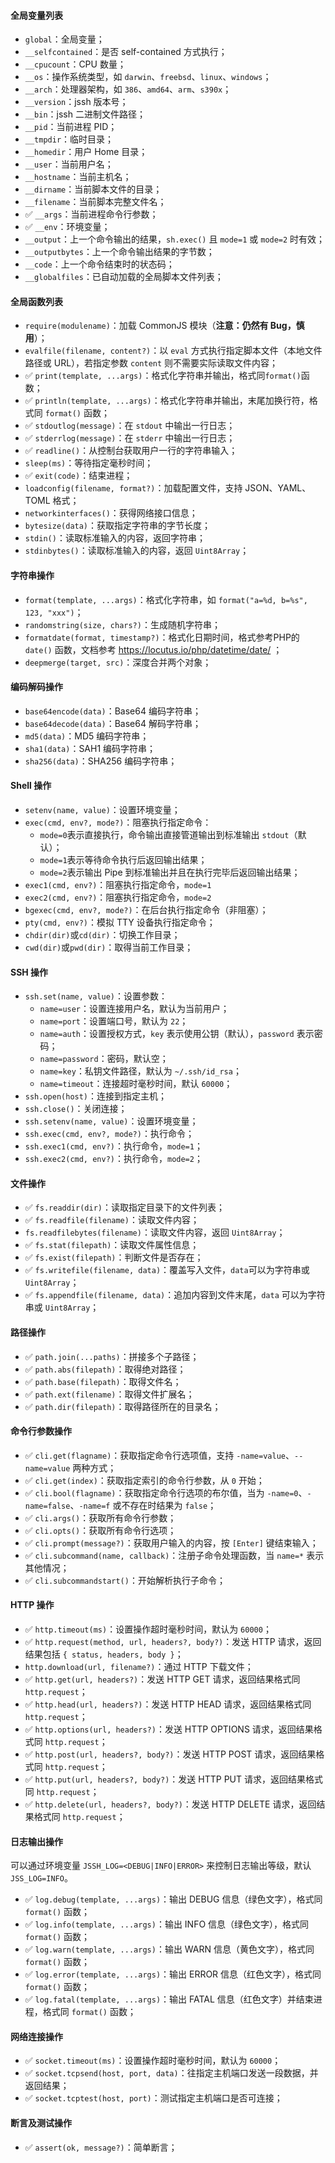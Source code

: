 #### 全局变量列表

- `global`：全局变量；
- `__selfcontained`：是否 self-contained 方式执行；
- `__cpucount`：CPU 数量；
- `__os`：操作系统类型，如 `darwin`、`freebsd`、`linux`、`windows`；
- `__arch`：处理器架构，如 `386`、`amd64`、`arm`、`s390x`；
- `__version`：jssh 版本号；
- `__bin`：jssh 二进制文件路径；
- `__pid`：当前进程 PID；
- `__tmpdir`：临时目录；
- `__homedir`：用户 Home 目录；
- `__user`：当前用户名；
- `__hostname`：当前主机名；
- `__dirname`：当前脚本文件的目录；
- `__filename`：当前脚本完整文件名；
- ✅ `__args`：当前进程命令行参数；
- ✅ `__env`：环境变量；
- `__output`：上一个命令输出的结果，`sh.exec()` 且 `mode=1` 或 `mode=2` 时有效；
- `__outputbytes`：上一个命令输出结果的字节数；
- `__code`：上一个命令结束时的状态码；
- `__globalfiles`：已自动加载的全局脚本文件列表；

#### 全局函数列表

- `require(modulename)`：加载 CommonJS 模块（**注意：仍然有 Bug，慎用**）；
- `evalfile(filename, content?)`：以 `eval` 方式执行指定脚本文件（本地文件路径或 URL），若指定参数 `content` 则不需要实际读取文件内容；
- ✅ `print(template, ...args)`：格式化字符串并输出，格式同`format()`函数；
- ✅ `println(template, ...args)`：格式化字符串并输出，末尾加换行符，格式同 `format()` 函数；
- ✅ `stdoutlog(message)`：在 `stdout` 中输出一行日志；
- ✅ `stderrlog(message)`：在 `stderr` 中输出一行日志；
- ✅ `readline()`：从控制台获取用户一行的字符串输入；
- `sleep(ms)`：等待指定毫秒时间；
- ✅ `exit(code)`：结束进程；
- `loadconfig(filename, format?)`：加载配置文件，支持 JSON、YAML、TOML 格式；
- `networkinterfaces()`：获得网络接口信息；
- `bytesize(data)`：获取指定字符串的字节长度；
- `stdin()`：读取标准输入的内容，返回字符串；
- `stdinbytes()`：读取标准输入的内容，返回 `Uint8Array`；

#### 字符串操作

- `format(template, ...args)`：格式化字符串，如 `format("a=%d, b=%s", 123, "xxx")`；
- `randomstring(size, chars?)`：生成随机字符串；
- `formatdate(format, timestamp?)`：格式化日期时间，格式参考PHP的 `date()` 函数，文档参考 https://locutus.io/php/datetime/date/ ；
- `deepmerge(target, src)`：深度合并两个对象；

#### 编码解码操作

- `base64encode(data)`：Base64 编码字符串；
- `base64decode(data)`：Base64 解码字符串；
- `md5(data)`：MD5 编码字符串；
- `sha1(data)`：SAH1 编码字符串；
- `sha256(data)`：SHA256 编码字符串；

#### Shell 操作

- `setenv(name, value)`：设置环境变量；
- `exec(cmd, env?, mode?)`：阻塞执行指定命令：
  - `mode=0`表示直接执行，命令输出直接管道输出到标准输出 `stdout`（默认）；
  - `mode=1`表示等待命令执行后返回输出结果；
  - `mode=2`表示输出 Pipe 到标准输出并且在执行完毕后返回输出结果；
- `exec1(cmd, env?)`：阻塞执行指定命令，`mode=1`
- `exec2(cmd, env?)`：阻塞执行指定命令，`mode=2`
- `bgexec(cmd, env?, mode?)`：在后台执行指定命令（非阻塞）；
- `pty(cmd, env?)`：模拟 TTY 设备执行指定命令；
- `chdir(dir)`或`cd(dir)`：切换工作目录；
- `cwd(dir)`或`pwd(dir)`：取得当前工作目录；

#### SSH 操作

- `ssh.set(name, value)`：设置参数：
  - `name=user`：设置连接用户名，默认为当前用户；
  - `name=port`：设置端口号，默认为 `22`；
  - `name=auth`：设置授权方式，`key` 表示使用公钥（默认），`password` 表示密码；
  - `name=password`：密码，默认空；
  - `name=key`：私钥文件路径，默认为 `~/.ssh/id_rsa`；
  - `name=timeout`：连接超时毫秒时间，默认 `60000`；
- `ssh.open(host)`：连接到指定主机；
- `ssh.close()`：关闭连接；
- `ssh.setenv(name, value)`：设置环境变量；
- `ssh.exec(cmd, env?, mode?)`：执行命令；
- `ssh.exec1(cmd, env?)`：执行命令，`mode=1`；
- `ssh.exec2(cmd, env?)`：执行命令，`mode=2`；

#### 文件操作

- ✅ `fs.readdir(dir)`：读取指定目录下的文件列表；
- ✅ `fs.readfile(filename)`：读取文件内容；
- `fs.readfilebytes(filename)`：读取文件内容，返回 `Uint8Array`；
- ✅ `fs.stat(filepath)`：读取文件属性信息；
- ✅ `fs.exist(filepath)`：判断文件是否存在；
- ✅ `fs.writefile(filename, data)`：覆盖写入文件，`data`可以为字符串或 `Uint8Array`；
- ✅ `fs.appendfile(filename, data)`：追加内容到文件末尾，`data` 可以为字符串或 `Uint8Array`；

#### 路径操作

- ✅ `path.join(...paths)`：拼接多个子路径；
- ✅ `path.abs(filepath)`：取得绝对路径；
- ✅ `path.base(filepath)`：取得文件名；
- ✅ `path.ext(filename)`：取得文件扩展名；
- ✅ `path.dir(filepath)`：取得路径所在的目录名；

#### 命令行参数操作

- ✅ `cli.get(flagname)`：获取指定命令行选项值，支持 `-name=value`、`--name=value` 两种方式；
- ✅ `cli.get(index)`：获取指定索引的命令行参数，从 `0` 开始；
- ✅ `cli.bool(flagname)`：获取指定命令行选项的布尔值，当为 `-name=0`、`-name=false`、`-name=f` 或不存在时结果为 `false`；
- ✅ `cli.args()`：获取所有命令行参数；
- ✅ `cli.opts()`：获取所有命令行选项；
- ✅ `cli.prompt(message?)`：获取用户输入的内容，按 `[Enter]` 键结束输入；
- ✅ `cli.subcommand(name, callback)`：注册子命令处理函数，当 `name=*` 表示其他情况；
- ✅ `cli.subcommandstart()`：开始解析执行子命令；

#### HTTP 操作

- ✅ `http.timeout(ms)`：设置操作超时毫秒时间，默认为 `60000`；
- ✅ `http.request(method, url, headers?, body?)`：发送 HTTP 请求，返回结果包括 `{ status, headers, body }`；
- `http.download(url, filename?)`：通过 HTTP 下载文件；
- ✅ `http.get(url, headers?)`：发送 HTTP GET 请求，返回结果格式同 `http.request`；
- ✅ `http.head(url, headers?)`：发送 HTTP HEAD 请求，返回结果格式同 `http.request`；
- ✅ `http.options(url, headers?)`：发送 HTTP OPTIONS 请求，返回结果格式同 `http.request`；
- ✅ `http.post(url, headers?, body?)`：发送 HTTP POST 请求，返回结果格式同 `http.request`；
- ✅ `http.put(url, headers?, body?)`：发送 HTTP PUT 请求，返回结果格式同 `http.request`；
- ✅ `http.delete(url, headers?, body?)`：发送 HTTP DELETE 请求，返回结果格式同 `http.request`；

#### 日志输出操作

可以通过环境变量 `JSSH_LOG=<DEBUG|INFO|ERROR>` 来控制日志输出等级，默认 `JSS_LOG=INFO`。

- ✅ `log.debug(template, ...args)`：输出 DEBUG 信息（绿色文字），格式同 `format()` 函数；
- ✅ `log.info(template, ...args)`：输出 INFO 信息（绿色文字），格式同 `format()` 函数；
- ✅ `log.warn(template, ...args)`：输出 WARN 信息（黄色文字），格式同 `format()` 函数；
- ✅ `log.error(template, ...args)`：输出 ERROR 信息（红色文字），格式同 `format()` 函数；
- ✅ `log.fatal(template, ...args)`：输出 FATAL 信息（红色文字）并结束进程，格式同 `format()` 函数；

#### 网络连接操作

- ✅ `socket.timeout(ms)`：设置操作超时毫秒时间，默认为 `60000`；
- ✅ `socket.tcpsend(host, port, data)`：往指定主机端口发送一段数据，并返回结果；
- ✅ `socket.tcptest(host, port)`：测试指定主机端口是否可连接；


#### 断言及测试操作

- ✅ `assert(ok, message?)`：简单断言；
